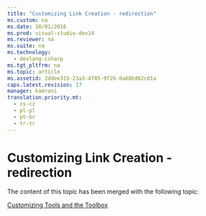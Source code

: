 ```yaml
---
title: "Customizing Link Creation - redirection"
ms.custom: na
ms.date: 10/01/2016
ms.prod: visual-studio-dev14
ms.reviewer: na
ms.suite: na
ms.technology: 
  - devlang-csharp
ms.tgt_pltfrm: na
ms.topic: article
ms.assetid: 2ddee315-23a3-4785-9f26-0a68bd62c61a
caps.latest.revision: 17
manager: kamrani
translation.priority.mt: 
  - cs-cz
  - pl-pl
  - pt-br
  - tr-tr
---
```

# Customizing Link Creation - redirection
The content of this topic has been merged with the following topic:  
  
 [Customizing Tools and the Toolbox](../VS_IDE/Customizing-Tools-and-the-Toolbox.md)